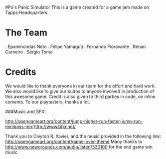 
#Po's Panic Simulator
This is a game created for a game jam made on Tapps Headquarters.


# The Team
. Epaminondas Neto
. Felipe Yamaguti
. Fernando Fioravante
. Renan Carneiro
. Sérgio Tomo


# Credits

We would like to thank everyone in our team for the effort and hard work. We also would like to give our kudos to anyone involved in production of this awesome game. Credit is also given to third parties in code, on inline coments.
To our playtesters, thanks a lot.


###Music and SFX!

http://opengameart.org/content/jump-higher-run-faster-jump-run-miniboss-mix
http://www.bfxr.net/

Thank you to Cleyton R. Xavier, and the music provided in the following link: http://opengameart.org/content/game-over-theme
Many thanks to http://www.newgrounds.com/audio/listen/330100 for the end game win music

